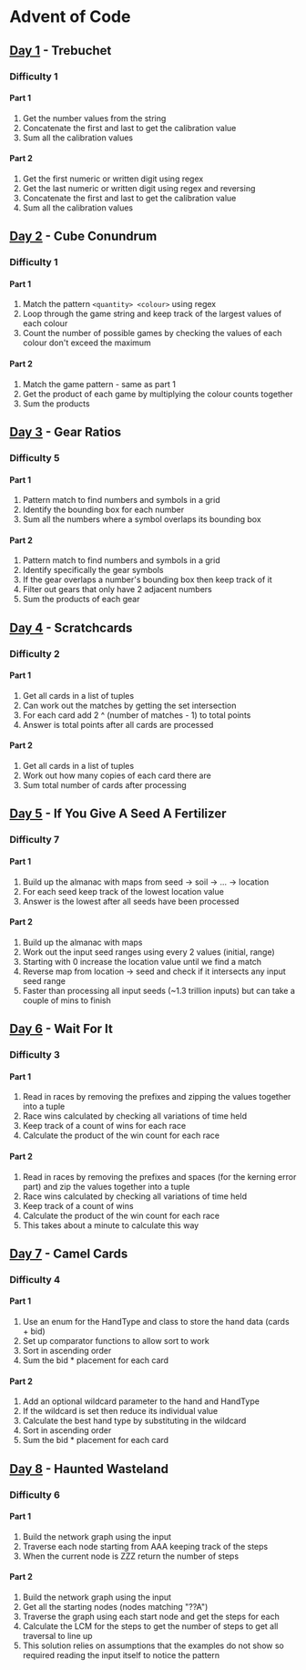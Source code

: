 # Advent of Code

## [Day 1](./day01/day01.py) - Trebuchet
### Difficulty 1
#### Part 1 
1. Get the number values from the string
2. Concatenate the first and last to get the calibration value
3. Sum all the calibration values
#### Part 2
1. Get the first numeric or written digit using regex
2. Get the last numeric or written digit using regex and reversing
3. Concatenate the first and last to get the calibration value
4. Sum all the calibration values

## [Day 2](./day02/day02.py) - Cube Conundrum
### Difficulty 1
#### Part 1
1. Match the pattern `<quantity> <colour>` using regex
2. Loop through the game string and keep track of the largest values of each colour
3. Count the number of possible games by checking the values of each colour don't exceed the maximum
#### Part 2
1. Match the game pattern - same as part 1
2. Get the product of each game by multiplying the colour counts together
3. Sum the products

## [Day 3](./day03/day03.py) - Gear Ratios
### Difficulty 5
#### Part 1
1. Pattern match to find numbers and symbols in a grid
2. Identify the bounding box for each number
3. Sum all the numbers where a symbol overlaps its bounding box
#### Part 2
1. Pattern match to find numbers and symbols in a grid
2. Identify specifically the gear symbols
3. If the gear overlaps a number's bounding box then keep track of it
4. Filter out gears that only have 2 adjacent numbers
5. Sum the products of each gear 

## [Day 4](./day04/day04.py) - Scratchcards 
### Difficulty 2 
#### Part 1
1. Get all cards in a list of tuples
2. Can work out the matches by getting the set intersection
3. For each card add 2 ^ (number of matches - 1) to total points
4. Answer is total points after all cards are processed
#### Part 2
1. Get all cards in a list of tuples
2. Work out how many copies of each card there are
3. Sum total number of cards after processing

## [Day 5](./day05/day05.py) - If You Give A Seed A Fertilizer
### Difficulty 7
#### Part 1
1. Build up the almanac with maps from seed -> soil -> ... -> location
2. For each seed keep track of the lowest location value
3. Answer is the lowest after all seeds have been processed
#### Part 2
1. Build up the almanac with maps
2. Work out the input seed ranges using every 2 values (initial, range)
3. Starting with 0 increase the location value until we find a match
4. Reverse map from location -> seed and check if it intersects any input seed range
5. Faster than processing all input seeds (~1.3 trillion inputs) but can take a couple of mins to finish

## [Day 6](./day06/day06.py) - Wait For It
### Difficulty 3
#### Part 1
1. Read in races by removing the prefixes and zipping the values together into a tuple
2. Race wins calculated by checking all variations of time held
3. Keep track of a count of wins for each race
4. Calculate the product of the win count for each race
#### Part 2
1. Read in races by removing the prefixes and spaces (for the kerning error part) and zip the values together into a tuple
2. Race wins calculated by checking all variations of time held
3. Keep track of a count of wins
4. Calculate the product of the win count for each race
5. This takes about a minute to calculate this way

## [Day 7](./day07/day07.py) - Camel Cards
### Difficulty 4
#### Part 1
1. Use an enum for the HandType and class to store the hand data (cards + bid)
2. Set up comparator functions to allow sort to work
3. Sort in ascending order
4. Sum the bid * placement for each card
#### Part 2
1. Add an optional wildcard parameter to the hand and HandType
2. If the wildcard is set then reduce its individual value
3. Calculate the best hand type by substituting in the wildcard
4. Sort in ascending order
5. Sum the bid * placement for each card

## [Day 8](./day08/day08.py) - Haunted Wasteland
### Difficulty 6
#### Part 1
1. Build the network graph using the input
2. Traverse each node starting from AAA keeping track of the steps
3. When the current node is ZZZ return the number of steps
#### Part 2
1. Build the network graph using the input
2. Get all the starting nodes (nodes matching "??A")
3. Traverse the graph using each start node and get the steps for each
4. Calculate the LCM for the steps to get the number of steps to get all traversal to line up
5. This solution relies on assumptions that the examples do not show so required reading the input itself to notice the pattern